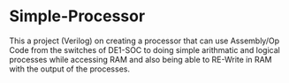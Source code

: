 # Simple-Processor
This a project (Verilog) on creating a processor that can use Assembly/Op Code from the switches of DE1-SOC to doing simple arithmatic and logical processes while accessing RAM and also being able to RE-Write in RAM with the output of the processes. 
